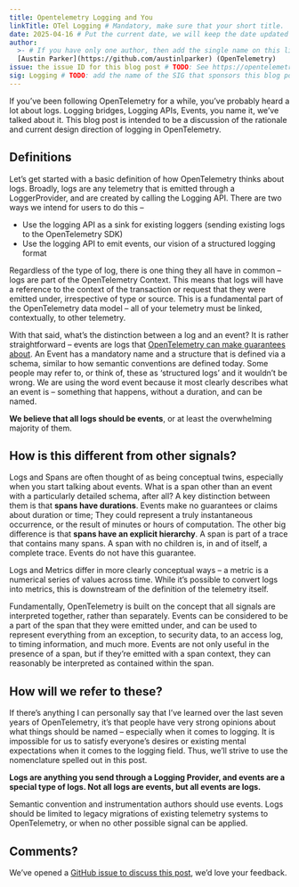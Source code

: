 ```yaml
---
title: Opentelemetry Logging and You
linkTitle: OTel Logging # Mandatory, make sure that your short title.
date: 2025-04-16 # Put the current date, we will keep the date updated until your PR is merged
author:
  >- # If you have only one author, then add the single name on this line in quotes.
  [Austin Parker](https://github.com/austinlparker) (OpenTelemetry)
issue: the issue ID for this blog post # TODO: See https://opentelemetry.io/docs/contributing/blog/ for details
sig: Logging # TODO: add the name of the SIG that sponsors this blog post
---
```


If you’ve been following OpenTelemetry for a while, you’ve probably heard a lot
about logs. Logging bridges, Logging APIs, Events, you name it, we’ve talked
about it. This blog post is intended to be a discussion of the rationale and
current design direction of logging in OpenTelemetry.

## Definitions

Let’s get started with a basic definition of how OpenTelemetry thinks about
logs. Broadly, logs are any telemetry that is emitted through a LoggerProvider,
and are created by calling the Logging API. There are two ways we intend for
users to do this –

- Use the logging API as a sink for existing loggers (sending existing logs to
  the OpenTelemetry SDK)
- Use the logging API to emit events, our vision of a structured logging format

Regardless of the type of log, there is one thing they all have in common – logs
are part of the OpenTelemetry Context. This means that logs will have a
reference to the context of the transaction or request that they were emitted
under, irrespective of type or source. This is a fundamental part of the
OpenTelemetry data model – all of your telemetry must be linked, contextually,
to other telemetry.

With that said, what’s the distinction between a log and an event? It is rather
straightforward – events are logs that
[OpenTelemetry can make guarantees about](docs/specs/otel/logs/data-model.md#events).
An Event has a mandatory name and a structure that is defined via a schema,
similar to how semantic conventions are defined today. Some people may refer to,
or think of, these as ‘structured logs’ and it wouldn’t be wrong. We are using
the word event because it most clearly describes what an event is – something
that happens, without a duration, and can be named.

**We believe that all logs should be events**, or at least the overwhelming
majority of them.

## How is this different from other signals?

Logs and Spans are often thought of as being conceptual twins, especially when
you start talking about events. What is a span other than an event with a
particularly detailed schema, after all? A key distinction between them is that
**spans have durations**. Events make no guarantees or claims about duration or
time; They could represent a truly instantaneous occurrence, or the result of
minutes or hours of computation. The other big difference is that **spans have
an explicit hierarchy**. A span is part of a trace that contains many spans. A
span with no children is, in and of itself, a complete trace. Events do not have
this guarantee.

Logs and Metrics differ in more clearly conceptual ways – a metric is a
numerical series of values across time. While it’s possible to convert logs into
metrics, this is downstream of the definition of the telemetry itself.

Fundamentally, OpenTelemetry is built on the concept that all signals are
interpreted together, rather than separately. Events can be considered to be a
part of the span that they were emitted under, and can be used to represent
everything from an exception, to security data, to an access log, to timing
information, and much more. Events are not only useful in the presence of a
span, but if they’re emitted with a span context, they can reasonably be
interpreted as contained within the span.

## How will we refer to these?

If there’s anything I can personally say that I’ve learned over the last seven
years of OpenTelemetry, it’s that people have very strong opinions about what
things should be named – especially when it comes to logging. It is impossible
for us to satisfy everyone’s desires or existing mental expectations when it
comes to the logging field. Thus, we’ll strive to use the nomenclature spelled
out in this post.

**Logs are anything you send through a Logging Provider, and events are a
special type of logs. Not all logs are events, but all events are logs.**

Semantic convention and instrumentation authors should use events. Logs should
be limited to legacy migrations of existing telemetry systems to OpenTelemetry,
or when no other possible signal can be applied.

## Comments?

We’ve opened a
[GitHub issue to discuss this post](https://github.com/open-telemetry/community/issues/2679),
we’d love your feedback.
